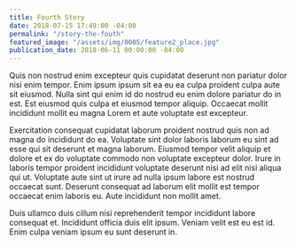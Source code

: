 ```yaml
---
title: Fourth Story
date: 2018-07-15 17:49:00 -04:00
permalink: "/story-the-fouth"
featured_image: "/assets/img/0005/feature2_place.jpg"
publication_date: 2018-06-11 00:00:00 -04:00
---
```


Quis non nostrud enim excepteur quis cupidatat deserunt non pariatur dolor nisi enim tempor. Enim ipsum ipsum sit ea eu ea culpa proident culpa aute sit eiusmod. Nulla sint qui enim id do nostrud eu enim dolore pariatur do in est. Est eiusmod quis culpa et eiusmod tempor aliquip. Occaecat mollit incididunt mollit eu magna Lorem et aute voluptate est excepteur.

Exercitation consequat cupidatat laborum proident nostrud quis non ad magna do incididunt do ea. Voluptate sint dolor laboris laborum eu sint ad esse qui sit deserunt et magna laborum. Eiusmod tempor velit aliquip et dolore et ex do voluptate commodo non voluptate excepteur dolor. Irure in laboris tempor proident incididunt voluptate deserunt nisi ad elit nisi aliqua qui ut. Voluptate aute sint ut irure ad nulla ipsum labore est nostrud occaecat sunt. Deserunt consequat ad laborum elit mollit est tempor occaecat enim laboris eu. Aute incididunt non mollit amet.

Duis ullamco duis cillum nisi reprehenderit tempor incididunt labore consequat et. Incididunt officia duis elit ipsum. Veniam velit est eu est id. Enim culpa veniam ipsum eu sunt deserunt in.